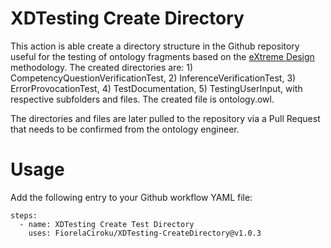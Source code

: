 # XDTesting Create Directory
This action is able create a directory structure in the Github repository useful for the testing of ontology fragments based on the [eXtreme Design](extremedesign.info) methodology. The created directories are: 1) CompetencyQuestionVerificationTest, 2) InferenceVerificationTest, 3) ErrorProvocationTest, 4) TestDocumentation, 5) TestingUserInput, with respective subfolders and files. The created file is ontology.owl. 

The directories and files are later pulled to the repository via a Pull Request that needs to be confirmed from the ontology engineer. 


# Usage 
Add the following entry to your Github workflow YAML file:

```
steps:
  - name: XDTesting Create Test Directory
    uses: FiorelaCiroku/XDTesting-CreateDirectory@v1.0.3
  
```
